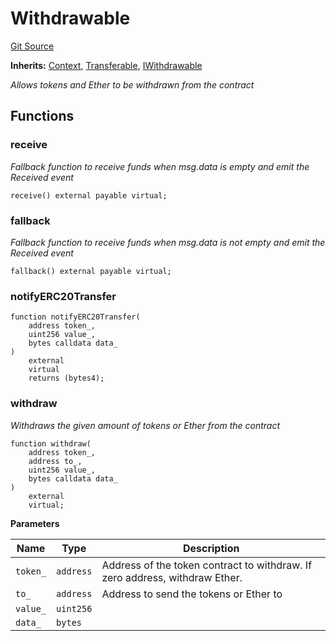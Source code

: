 # Withdrawable
[Git Source](https://github.com/ContractLabs/foundry-bountykinds-contract/blob/67e6855d3beabdf242cc0b51d9e53b087a5235b9/src/oz-custom/internal/Withdrawable.sol)

**Inherits:**
[Context](/src/oz-custom/oz/utils/Context.sol/abstract.Context.md), [Transferable](/src/oz-custom/internal/Transferable.sol/abstract.Transferable.md), [IWithdrawable](/src/oz-custom/internal/interfaces/IWithdrawable.sol/interface.IWithdrawable.md)

*Allows tokens and Ether to be withdrawn from the contract*


## Functions
### receive

*Fallback function to receive funds when msg.data is empty and emit
the Received event*


```solidity
receive() external payable virtual;
```

### fallback

*Fallback function to receive funds when msg.data is not empty and
emit the Received event*


```solidity
fallback() external payable virtual;
```

### notifyERC20Transfer


```solidity
function notifyERC20Transfer(
    address token_,
    uint256 value_,
    bytes calldata data_
)
    external
    virtual
    returns (bytes4);
```

### withdraw

*Withdraws the given amount of tokens or Ether from the contract*


```solidity
function withdraw(
    address token_,
    address to_,
    uint256 value_,
    bytes calldata data_
)
    external
    virtual;
```
**Parameters**

|Name|Type|Description|
|----|----|-----------|
|`token_`|`address`|Address of the token contract to withdraw. If zero address, withdraw Ether.|
|`to_`|`address`|Address to send the tokens or Ether to|
|`value_`|`uint256`||
|`data_`|`bytes`||


